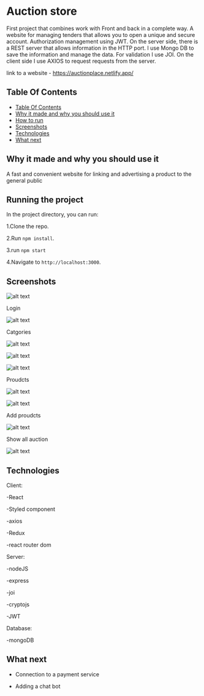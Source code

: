 # Auction store

First project that combines work with Front and back in a complete way.
A website for managing tenders that allows you to open a unique and secure account. 
Authorization management using JWT. 
On the server side, there is a REST server that allows information in the HTTP port. 
I use Mongo DB to save the information and manage the data. 
For validation I use JOI. 
On the client side I use AXIOS to request requests from the server.

link to a website - https://auctionplace.netlify.app/

## Table Of Contents <a name="Table"></a>
- [Table Of Contents](#Table)
- [Why it made and why you should use it](#why)
- [How to run](#run)
- [Screenshots](#Screenshots)
- [Technologies](#Technologies)
- [What next](#next)


## Why it made and why you should use it <a name="why"></a>
A fast and convenient website for linking and advertising a product to the general public


## Running the project <a name="run"></a>
In the project directory, you can run:

1.Clone the repo.

2.Run `npm install`.

3.run `npm start`

4.Navigate to `http://localhost:3000`.


## Screenshots <a name="Screenshots"></a>

![alt text](https://res.cloudinary.com/dxexnhjmi/image/upload/v1667253853/homepage_xwocny.png)

Login


![alt text](https://res.cloudinary.com/dxexnhjmi/image/upload/v1667253969/homepage_qvlefk.png)


Catgories

![alt text](https://res.cloudinary.com/dxexnhjmi/image/upload/v1667254190/homepage_pmjuds.png)

![alt text](https://res.cloudinary.com/dxexnhjmi/image/upload/v1667254041/homepage_bcgxol.png)

![alt text](https://res.cloudinary.com/dxexnhjmi/image/upload/v1667254113/homepage_kpww7l.png)


Proudcts

![alt text](https://res.cloudinary.com/dxexnhjmi/image/upload/v1667254328/homepage_phnqua.png)

![alt text](https://res.cloudinary.com/dxexnhjmi/image/upload/v1667254408/homepage_mvq5ox.png)

Add proudcts

![alt text](https://res.cloudinary.com/dxexnhjmi/image/upload/v1667254464/homepage_xcl2n9.png)

Show all auction

![alt text](https://res.cloudinary.com/dxexnhjmi/image/upload/v1667254630/homepage_znyxjf.png)

## Technologies <a name="Technologies"></a>
   Client:
   
   -React
   
   -Styled component
   
   -axios
   
   -Redux
   
   -react router dom
   
   Server:
   
   -nodeJS
   
   -express
   
   -joi
   
   -cryptojs
   
   -JWT
   
   Database: 
   
   -mongoDB
   
   
## What next <a name="next"></a>
- Connection to a payment service

- Adding a chat bot
